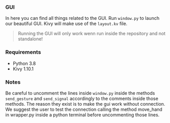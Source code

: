 ### GUI
In here you can find all things related to the GUI. Run `window.py` to launch our beautiful GUI. Kivy will make use of the `layout.kv` file.
> Running the GUI will only work wenn run inside the repository and not standalone!

### Requirements
- Python 3.8
- Kivy 1.10.1

### Notes
Be careful to uncomment the lines inside `window.py` inside the methods `send_gesture` and `send_signal` accordingly to the comments inside those methods. The reason they exist is to make the gui work without connection. We suggest the user to test the connection calling the method move_hand in wrapper.py inside a python terminal before uncommenting those lines.  